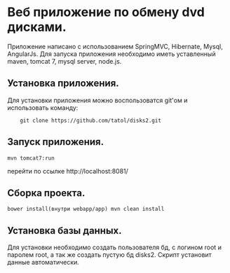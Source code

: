 ﻿# Веб приложение по обмену dvd дисками.
Приложение написано с использованием SpringMVC, Hibernate, Mysql, AngularJs.
Для запуска приложения необходимо иметь уставленный maven, tomcat 7, mysql server, node.js.
## Установка приложения.
Для установки приложения можно воспользоватся git'ом и использовать команду:
```
	git clone https://github.com/tatol/disks2.git
```
## Запуск приложения.
```
mvn tomcat7:run
```
перейти по ссылке http://localhost:8081/
## Сборка проекта.
```
bower install(внутри webapp/app) mvn clean install
```
## Установка базы данных.
Для установки необходимо создать пользователя бд, с логином root и паролем root, а так же создать пустую бд disks2. 
Скрипт установит данные автоматически.
